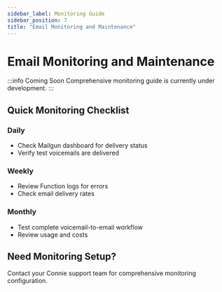 ```yaml
---
sidebar_label: Monitoring Guide
sidebar_position: 7
title: "Email Monitoring and Maintenance"
---
```


# Email Monitoring and Maintenance

:::info Coming Soon
Comprehensive monitoring guide is currently under development.
:::

## Quick Monitoring Checklist

### Daily
- Check Mailgun dashboard for delivery status
- Verify test voicemails are delivered

### Weekly  
- Review Function logs for errors
- Check email delivery rates

### Monthly
- Test complete voicemail-to-email workflow
- Review usage and costs

## Need Monitoring Setup?

Contact your Connie support team for comprehensive monitoring configuration.